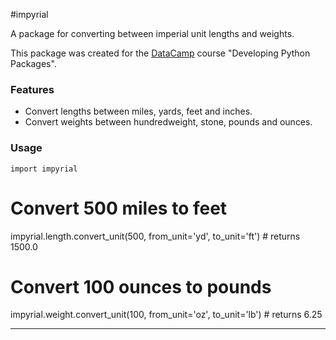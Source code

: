 #impyrial

A package for converting between imperial unit lengths and weights.

This package was created for the [DataCamp](https://www.datacamp.com) course "Developing Python Packages".

### Features

- Convert lengths between miles, yards, feet and inches.
- Convert weights between hundredweight, stone, pounds and ounces.

### Usage

```
import impyrial
```
# Convert 500 miles to feet
impyrial.length.convert_unit(500, from_unit='yd', to_unit='ft')  # returns 1500.0

# Convert 100 ounces to pounds
impyrial.weight.convert_unit(100, from_unit='oz', to_unit='lb')  # returns 6.25
____
